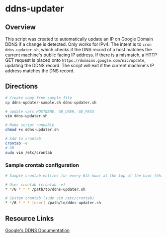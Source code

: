 # ddns-updater

## Overview
This script was created to automatically update an IP on Google Domain DDNS if a change is detected. Only works for IPv4.
The intent is to `cron` `ddns-updater.sh`, which checks if the DNS record of a host matches the current
machine's public facing IP address. If there is a mismatch, a HTTP GET request is placed
onto `https://domains.google.com/nic/update`, updating the DDNS record. The script will exit if the current machine's IP address matches the DNS record.

## Directions
```bash
# Create copy from sample file
cp ddns-updater-sample.sh ddns-updater.sh

# update vars HOSTNAME, GD_USER, GD_PASS
vim ddns-updater.sh

# Make script runnable
chmod +x ddns-updater.sh

# Add to crontab
crontab -e 
# OR
sudo vim /etc/crontab
```
### Sample crontab configuration
```bash
# Sample crontab entries for every 6th hour at the top of the hour (hh:00)

# User crontab (crontab -e)
* */6 * * * /path/to/ddns-updater.sh

# System crontab (sudo vim /etc/crontab)
* */6 * * * [user] /path/to/ddns-updater.sh
```

## Resource Links
[Google's DDNS Documentation](https://support.google.com/domains/answer/6147083)
